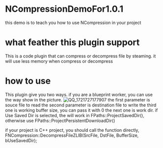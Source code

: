 # NCompressionDemoFor1.0.1
this demo is to teach you how to use NCompression in your project

# what feather this plugin support
This is a code plugin that can compress or decompress file by steaming. it will use less memory when compress or decompress

# how to use
This plugin give you two ways. if you are a blueprint worker, you can use the way show in the picture.
![QQ_1721727177907](https://github.com/user-attachments/assets/5ed8e0dc-8681-4c9d-aca9-0ceb54b1e329)
the first parameter is souce file to read
the second parameter is destination file to write
the third one is working buffer size, you can pass it with 0
the next one is work dir. if Use Saved Dir is selected, the will work in FPaths::ProjectSavedDir(), otherwise use FPaths::ProjectPersistentDownloadDir()

if your project is C++ project, you should call the function directly, FNCompression::DecompressFileZLIB(SrcFile, DstFile, BufferSize, bUseSavedDir);

